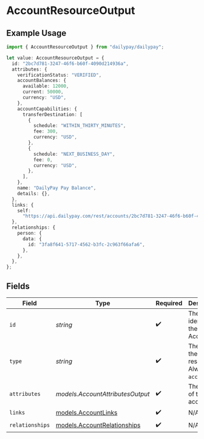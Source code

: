# AccountResourceOutput

## Example Usage

```typescript
import { AccountResourceOutput } from "dailypay/dailypay";

let value: AccountResourceOutput = {
  id: "2bc7d781-3247-46f6-b60f-4090d214936a",
  attributes: {
    verificationStatus: "VERIFIED",
    accountBalances: {
      available: 12000,
      current: 50000,
      currency: "USD",
    },
    accountCapabilities: {
      transferDestination: [
        {
          schedule: "WITHIN_THIRTY_MINUTES",
          fee: 300,
          currency: "USD",
        },
        {
          schedule: "NEXT_BUSINESS_DAY",
          fee: 0,
          currency: "USD",
        },
      ],
    },
    name: "DailyPay Pay Balance",
    details: {},
  },
  links: {
    self:
      "https://api.dailypay.com/rest/accounts/2bc7d781-3247-46f6-b60f-4090d214936a",
  },
  relationships: {
    person: {
      data: {
        id: "3fa8f641-5717-4562-b3fc-2c963f66afa6",
      },
    },
  },
};
```

## Fields

| Field                                                            | Type                                                             | Required                                                         | Description                                                      | Example                                                          |
| ---------------------------------------------------------------- | ---------------------------------------------------------------- | ---------------------------------------------------------------- | ---------------------------------------------------------------- | ---------------------------------------------------------------- |
| `id`                                                             | *string*                                                         | :heavy_check_mark:                                               | The unique identifier of the Account.                            | 2bc7d781-3247-46f6-b60f-4090d214936a                             |
| `type`                                                           | *string*                                                         | :heavy_check_mark:                                               | The type of the resource. Always `accounts`.                     | accounts                                                         |
| `attributes`                                                     | *models.AccountAttributesOutput*                                 | :heavy_check_mark:                                               | The details of the account.                                      |                                                                  |
| `links`                                                          | [models.AccountLinks](../models/accountlinks.md)                 | :heavy_check_mark:                                               | N/A                                                              |                                                                  |
| `relationships`                                                  | [models.AccountRelationships](../models/accountrelationships.md) | :heavy_check_mark:                                               | N/A                                                              |                                                                  |